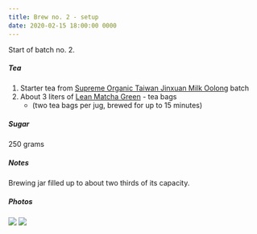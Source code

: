 ```yaml
---
title: Brew no. 2 - setup
date: 2020-02-15 18:00:00 0000
---
```


Start of batch no. 2.

##### Tea

1. Starter tea from [Supreme Organic Taiwan Jinxuan Milk Oolong](https://dragonteahouse.biz/supreme-organic-taiwan-jinxuan-milk-oolong-strong-milky-silk-oolong-tea-250g-8-8-oz/) batch
2. About 3 liters of [Lean Matcha Green](https://www.pukkaherbs.com/shop/organic-teas/lean-matcha-green/) - tea bags
    * (two tea bags per jug, brewed for up to 15 minutes)

##### Sugar

250 grams

##### Notes

Brewing jar filled up to about two thirds of its capacity.

##### Photos 

<img data-src="https://github.com/JakubStas/coldone.github.io/raw/master/assets/images/2020-02-15-B/01.jpeg" class="lazyload" src="https://github.com/JakubStas/coldone.github.io/raw/master/assets/images/placeholder-image.png">

<img data-src="https://github.com/JakubStas/coldone.github.io/raw/master/assets/images/2020-02-15-B/02.jpeg" class="lazyload" src="https://github.com/JakubStas/coldone.github.io/raw/master/assets/images/placeholder-image.png">